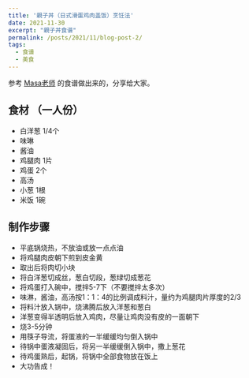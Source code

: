 ```yaml
---
title: '親子丼（日式滑蛋鸡肉盖饭）烹饪法'
date: 2021-11-30
excerpt: "親子丼食谱"
permalink: /posts/2021/11/blog-post-2/
tags:
  - 食谱
  - 美食
---
```

参考 [Masa老师](https://www.masa.tw/) 的食谱做出来的，分享给大家。

## 食材 （一人份）

- 白洋葱 1/4个
- 味琳
- 酱油
- 鸡腿肉 1片
- 鸡蛋 2个
- 高汤
- 小葱 1根
- 米饭 1碗

## 制作步骤

- 平底锅烧热，不放油或放一点点油
- 将鸡腿肉皮朝下煎到皮金黄
- 取出后将肉切小块
- 将白洋葱切成丝，葱白切段，葱绿切成葱花
- 将鸡蛋打入碗中，搅拌5-7下（不要搅拌太多次）
- 味淋，酱油，高汤按1：1：4的比例调成料汁，量约为鸡腿肉片厚度的2/3
- 将料汁放入锅中，烧沸腾后放入洋葱和葱白
- 洋葱变得半透明后放入鸡肉，尽量让鸡肉没有皮的一面朝下
- 烧3-5分钟
- 用筷子导流，将蛋液的一半缓缓均匀倒入锅中
- 待锅中蛋液凝固后，将另一半缓缓倒入锅中，撒上葱花
- 待鸡蛋熟后，起锅，将锅中全部食物放在饭上
- 大功告成！
